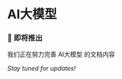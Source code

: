 # AI大模型

<div style={{textAlign: 'center', margin: '2rem 0'}}>
  <h3>🎯 即将推出</h3>
  <p>我们正在努力完善 AI大模型 的文档内容</p>
  <p><em>Stay tuned for updates!</em></p>
</div> 